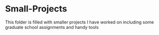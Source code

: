 # Small-Projects
 This folder is filled with smaller projects I have worked on including some graduate school assignments and handy tools
